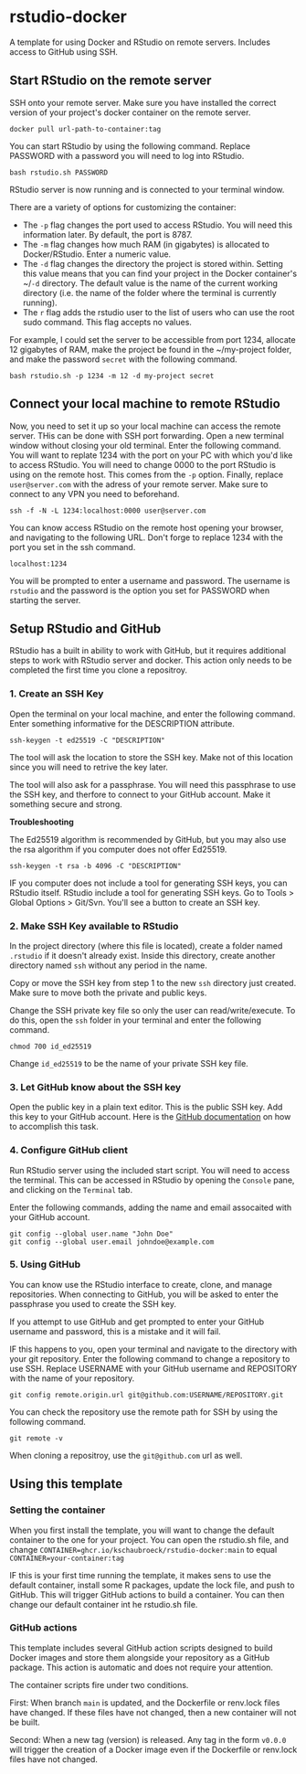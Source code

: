 # rstudio-docker
A template for using Docker and RStudio on remote servers. Includes access to GitHub using SSH.

## Start RStudio on the remote server

SSH onto your remote server. Make sure you have installed the correct version of your project's docker container on the remote server. 

```
docker pull url-path-to-container:tag
```

You can start RStudio by using the following command. Replace PASSWORD with a password you will need to log into RStudio. 

```
bash rstudio.sh PASSWORD
```

RStudio server is now running and is connected to your terminal window. 

There are a variety of options for customizing the container:
* The `-p` flag changes the port used to access RStudio. You will need this information later. By default, the port is 8787.
* The `-m` flag changes how much RAM (in gigabytes) is allocated to Docker/RStudio. Enter a numeric value.
* The `-d` flag changes the directory the project is stored within. Setting this value means that you can find your project in the Docker container's ~/`-d` directory. The default value is the name of the current working directory (i.e. the name of the folder where the terminal is currently running).
* The `r` flag adds the rstudio user to the list of users who can use the root sudo command. This flag accepts no values.

For example, I could set the server to be accessible from port 1234, allocate 12 gigabytes of RAM, make the project be found in the ~/my-project folder, and make the password `secret` with the following command.

```
bash rstudio.sh -p 1234 -m 12 -d my-project secret
```

## Connect your local machine to remote RStudio

Now, you need to set it up so your local machine can access the remote server. THis can be done with SSH port forwarding. Open a new terminal window without closing your old terminal. Enter the following command. You will want to replate 1234 with the port on your PC with which you'd like to access RStudio. You will need to change 0000 to the port RStudio is using on the remote host. This comes from the `-p` option. Finally, replace `user@server.com` with the adress of your remote server. Make sure to connect to any VPN you need to beforehand.

```
ssh -f -N -L 1234:localhost:0000 user@server.com
```

You can know access RStudio on the remote host opening your browser, and navigating to the following URL. Don't forge to replace 1234 with the port you set in the ssh command.

```
localhost:1234
```

You will be prompted to enter a username and password. The username is `rstudio` and the password is the option you set for PASSWORD when starting the server. 

## Setup RStudio and GitHub

RStudio has a built in ability to work with GitHub, but it requires additional steps to work with RStudio server and docker. This action only needs to be completed the first time you clone a repositroy. 

### 1. Create an SSH Key

Open the terminal on your local machine, and enter the following command. Enter something informative for the DESCRIPTION attribute. 

```
ssh-keygen -t ed25519 -C "DESCRIPTION"
```

The tool will ask the location to store the SSH key. Make not of this location since you will need to retrive the key later. 

The tool will also ask for a passphrase. You will need this passphrase to use the SSH key, and therfore to connect to your GitHub account. Make it something secure and strong. 

**Troubleshooting**

The Ed25519 algorithm is recommended by GitHub, but you may also use the rsa algorithm if you computer does not offer Ed25519.

```
ssh-keygen -t rsa -b 4096 -C "DESCRIPTION"
```

IF you computer does not include a tool for generating SSH keys, you can RStudio itself. RStudio include a tool for generating SSH keys. Go to Tools > Global Options > Git/Svn. You'll see a button to create an SSH key. 

### 2. Make SSH Key available to RStudio

In the project directory (where this file is located), create a folder named `.rstudio` if it doesn't already exist. Inside this directory, create another directory named `ssh` without any period in the name. 

Copy or move the SSH key from step 1 to the new `ssh` directory just created. Make sure to move both the private and public keys. 

Change the SSH private key file so only the user can read/write/execute. To do this, open the `ssh` folder in your terminal and enter the following command.

```
chmod 700 id_ed25519
```

Change `id_ed25519` to be the name of your private SSH key file. 

### 3. Let GitHub know about the SSH key

Open the public key in a plain text editor. This is the public SSH key. Add this key to your GitHub account. Here is the [GitHub documentation](https://docs.github.com/en/authentication/connecting-to-github-with-ssh/adding-a-new-ssh-key-to-your-github-account) on how to accomplish this task.

### 4. Configure GitHub client

Run RStudio server using the included start script. You will need to access the terminal. This can be accessed in RStudio by opening the `Console` pane, and clicking on the `Terminal` tab. 

Enter the following commands, adding the name and email assocaited with your GitHub account. 

```
git config --global user.name "John Doe"
git config --global user.email johndoe@example.com
```

### 5. Using GitHub

You can know use the RStudio interface to create, clone, and manage repositories. When connecting to GitHub, you will be asked to enter the passphrase you used to create the SSH key. 

If you attempt to use GitHub and get prompted to enter your GitHub username and password, this is a mistake and it will fail. 

IF this happens to you, open your terminal and navigate to the directory with your git repository. Enter the following command to change a repository to use SSH. Replace USERNAME with your GitHub username and REPOSITORY with the name of your repository.

```
git config remote.origin.url git@github.com:USERNAME/REPOSITORY.git
```

You can check the repository use the remote path for SSH by using the following command.

```
git remote -v
```

When cloning a repositroy, use the `git@github.com` url as well.

## Using this template

### Setting the container

When you first install the template, you will want to change the default container to the one for your project. You can open the rstudio.sh file, and change `CONTAINER=ghcr.io/kschaubroeck/rstudio-docker:main` to equal `CONTAINER=your-container:tag`

IF this is your first time running the template, it makes sens to use the default container, install some R packages, update the lock file, and push to GitHub. This will trigger GitHub actions to build a container. You can then change our default container int he rstudio.sh file. 

### GitHub actions

This template includes several GitHub action scripts designed to build Docker images and store them alongside your repository as a GitHub package. This action is automatic and does not require your attention. 

The container scripts fire under two conditions.

First: When branch `main` is updated, and the Dockerfile or renv.lock files have changed. If these files have not changed, then a new container will not be built.

Second: When a new tag (version) is released. Any tag in the form `v0.0.0` will trigger the creation of a Docker image even if the Dockerfile or renv.lock files have not changed. 
